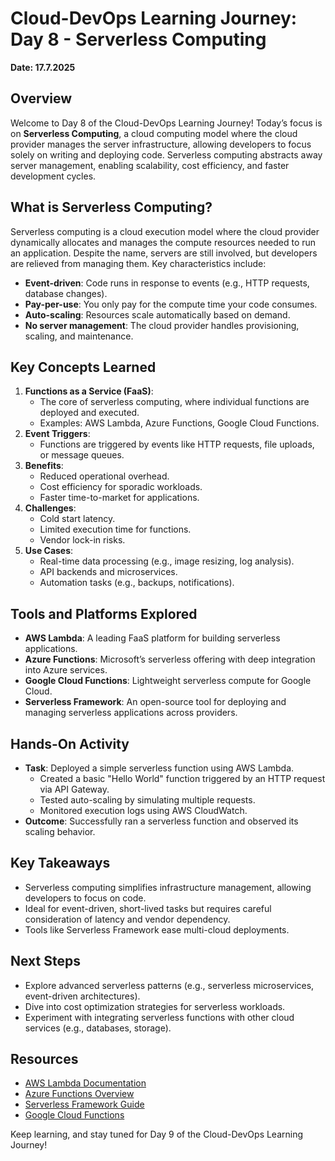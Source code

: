 # Cloud-DevOps Learning Journey: Day 8 - Serverless Computing
**Date: 17.7.2025**

## Overview
Welcome to Day 8 of the Cloud-DevOps Learning Journey! Today’s focus is on **Serverless Computing**, a cloud computing model where the cloud provider manages the server infrastructure, allowing developers to focus solely on writing and deploying code. Serverless computing abstracts away server management, enabling scalability, cost efficiency, and faster development cycles.

## What is Serverless Computing?
Serverless computing is a cloud execution model where the cloud provider dynamically allocates and manages the compute resources needed to run an application. Despite the name, servers are still involved, but developers are relieved from managing them. Key characteristics include:
- **Event-driven**: Code runs in response to events (e.g., HTTP requests, database changes).
- **Pay-per-use**: You only pay for the compute time your code consumes.
- **Auto-scaling**: Resources scale automatically based on demand.
- **No server management**: The cloud provider handles provisioning, scaling, and maintenance.

## Key Concepts Learned
1. **Functions as a Service (FaaS)**:
   - The core of serverless computing, where individual functions are deployed and executed.
   - Examples: AWS Lambda, Azure Functions, Google Cloud Functions.
2. **Event Triggers**:
   - Functions are triggered by events like HTTP requests, file uploads, or message queues.
3. **Benefits**:
   - Reduced operational overhead.
   - Cost efficiency for sporadic workloads.
   - Faster time-to-market for applications.
4. **Challenges**:
   - Cold start latency.
   - Limited execution time for functions.
   - Vendor lock-in risks.
5. **Use Cases**:
   - Real-time data processing (e.g., image resizing, log analysis).
   - API backends and microservices.
   - Automation tasks (e.g., backups, notifications).

## Tools and Platforms Explored
- **AWS Lambda**: A leading FaaS platform for building serverless applications.
- **Azure Functions**: Microsoft’s serverless offering with deep integration into Azure services.
- **Google Cloud Functions**: Lightweight serverless compute for Google Cloud.
- **Serverless Framework**: An open-source tool for deploying and managing serverless applications across providers.

## Hands-On Activity
- **Task**: Deployed a simple serverless function using AWS Lambda.
  - Created a basic "Hello World" function triggered by an HTTP request via API Gateway.
  - Tested auto-scaling by simulating multiple requests.
  - Monitored execution logs using AWS CloudWatch.
- **Outcome**: Successfully ran a serverless function and observed its scaling behavior.

## Key Takeaways
- Serverless computing simplifies infrastructure management, allowing developers to focus on code.
- Ideal for event-driven, short-lived tasks but requires careful consideration of latency and vendor dependency.
- Tools like Serverless Framework ease multi-cloud deployments.

## Next Steps
- Explore advanced serverless patterns (e.g., serverless microservices, event-driven architectures).
- Dive into cost optimization strategies for serverless workloads.
- Experiment with integrating serverless functions with other cloud services (e.g., databases, storage).

## Resources
- [AWS Lambda Documentation](https://docs.aws.amazon.com/lambda/)
- [Azure Functions Overview](https://docs.microsoft.com/azure/azure-functions/)
- [Serverless Framework Guide](https://www.serverless.com/framework/docs/)
- [Google Cloud Functions](https://cloud.google.com/functions)

Keep learning, and stay tuned for Day 9 of the Cloud-DevOps Learning Journey!